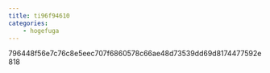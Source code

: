 ```yaml
---
title: ti96f94610
categories:
    - hogefuga
---
```

796448f56e7c76c8e5eec707f6860578c66ae48d73539dd69d8174477592e818